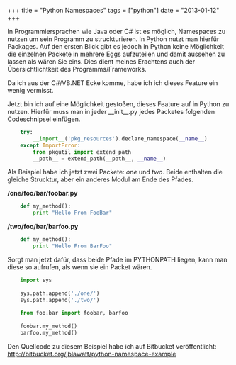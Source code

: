 +++
title = "Python Namespaces"
tags = ["python"]
date = "2013-01-12"
+++

In Programmiersprachen wie Java oder C\# ist es möglich, Namespaces zu
nutzen um sein Programm zu struckturieren. In Python nutzt man hierfür
Packages. Auf den ersten Blick gibt es jedoch in Python keine
Möglichkeit die einzelnen Packete in mehrere Eggs aufzuteilen und damit
aussehen zu lassen als wären Sie eins. Dies dient meines Erachtens auch
der Übersichtlichtkeit des Programms/Frameworks.

Da ich aus der C\#/VB.NET Ecke komme, habe ich ich dieses Feature ein
wenig vermisst.

Jetzt bin ich auf eine Möglichkeit gestoßen, dieses Feature auf in
Python zu nutzen. Hierfür muss man in jeder \_\_init\_\_.py jedes
Packetes folgenden Codeschnipsel einfügen.

``` python
	try:
	    __import__('pkg_resources').declare_namespace(__name__)
	except ImportError:
	    from pkgutil import extend_path
	    __path__ = extend_path(__path__, __name__)
```

Als Beispiel habe ich jetzt zwei Packete: *one* und *two*. Beide
enthalten die gleiche Strucktur, aber ein anderes Modul am Ende des
Pfades.

**/one/foo/bar/foobar.py**

``` python
	def my_method():
	    print "Hello From FooBar"
```

**/two/foo/bar/barfoo.py**

``` python
	def my_method():
    	print "Hello From BarFoo"
```

Sorgt man jetzt dafür, dass beide Pfade im PYTHONPATH liegen, kann man
diese so aufrufen, als wenn sie ein Packet wären.

``` python
	import sys
	
	sys.path.append('./one/')
	sys.path.append('./two/')
	
	from foo.bar import foobar, barfoo
	
	foobar.my_method()
	barfoo.my_method()
```

Den Quellcode zu diesem Beispiel habe ich auf Bitbucket veröffentlicht:
<http://bitbucket.org/jblawatt/python-namespace-example>
